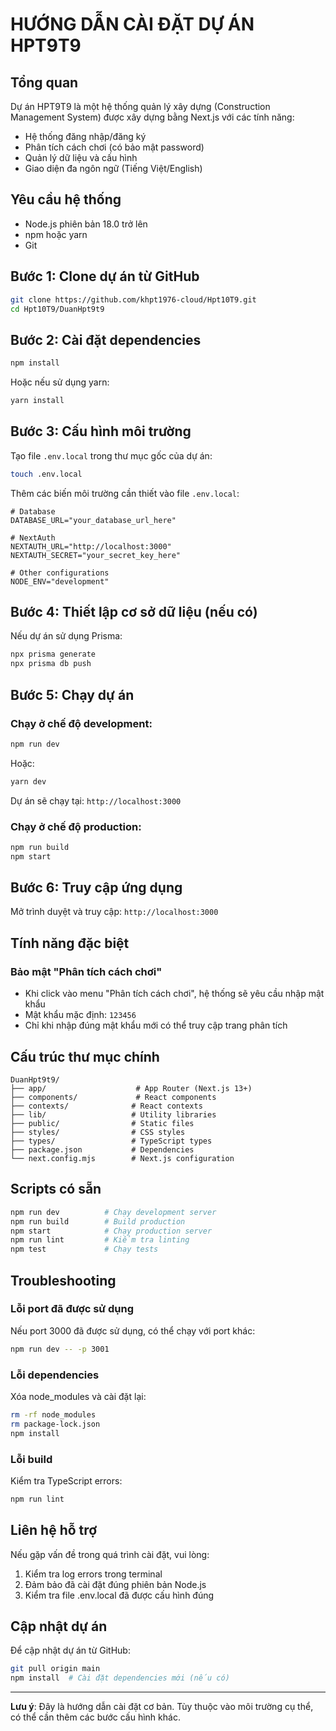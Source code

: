 # HƯỚNG DẪN CÀI ĐẶT DỰ ÁN HPT9T9

## Tổng quan
Dự án HPT9T9 là một hệ thống quản lý xây dựng (Construction Management System) được xây dựng bằng Next.js với các tính năng:
- Hệ thống đăng nhập/đăng ký
- Phân tích cách chơi (có bảo mật password)
- Quản lý dữ liệu và cấu hình
- Giao diện đa ngôn ngữ (Tiếng Việt/English)

## Yêu cầu hệ thống
- Node.js phiên bản 18.0 trở lên
- npm hoặc yarn
- Git

## Bước 1: Clone dự án từ GitHub

```bash
git clone https://github.com/khpt1976-cloud/Hpt10T9.git
cd Hpt10T9/DuanHpt9t9
```

## Bước 2: Cài đặt dependencies

```bash
npm install
```

Hoặc nếu sử dụng yarn:

```bash
yarn install
```

## Bước 3: Cấu hình môi trường

Tạo file `.env.local` trong thư mục gốc của dự án:

```bash
touch .env.local
```

Thêm các biến môi trường cần thiết vào file `.env.local`:

```env
# Database
DATABASE_URL="your_database_url_here"

# NextAuth
NEXTAUTH_URL="http://localhost:3000"
NEXTAUTH_SECRET="your_secret_key_here"

# Other configurations
NODE_ENV="development"
```

## Bước 4: Thiết lập cơ sở dữ liệu (nếu có)

Nếu dự án sử dụng Prisma:

```bash
npx prisma generate
npx prisma db push
```

## Bước 5: Chạy dự án

### Chạy ở chế độ development:

```bash
npm run dev
```

Hoặc:

```bash
yarn dev
```

Dự án sẽ chạy tại: `http://localhost:3000`

### Chạy ở chế độ production:

```bash
npm run build
npm start
```

## Bước 6: Truy cập ứng dụng

Mở trình duyệt và truy cập: `http://localhost:3000`

## Tính năng đặc biệt

### Bảo mật "Phân tích cách chơi"
- Khi click vào menu "Phân tích cách chơi", hệ thống sẽ yêu cầu nhập mật khẩu
- Mật khẩu mặc định: `123456`
- Chỉ khi nhập đúng mật khẩu mới có thể truy cập trang phân tích

## Cấu trúc thư mục chính

```
DuanHpt9t9/
├── app/                    # App Router (Next.js 13+)
├── components/             # React components
├── contexts/              # React contexts
├── lib/                   # Utility libraries
├── public/                # Static files
├── styles/                # CSS styles
├── types/                 # TypeScript types
├── package.json           # Dependencies
└── next.config.mjs        # Next.js configuration
```

## Scripts có sẵn

```bash
npm run dev          # Chạy development server
npm run build        # Build production
npm start            # Chạy production server
npm run lint         # Kiểm tra linting
npm test             # Chạy tests
```

## Troubleshooting

### Lỗi port đã được sử dụng
Nếu port 3000 đã được sử dụng, có thể chạy với port khác:

```bash
npm run dev -- -p 3001
```

### Lỗi dependencies
Xóa node_modules và cài đặt lại:

```bash
rm -rf node_modules
rm package-lock.json
npm install
```

### Lỗi build
Kiểm tra TypeScript errors:

```bash
npm run lint
```

## Liên hệ hỗ trợ

Nếu gặp vấn đề trong quá trình cài đặt, vui lòng:
1. Kiểm tra log errors trong terminal
2. Đảm bảo đã cài đặt đúng phiên bản Node.js
3. Kiểm tra file .env.local đã được cấu hình đúng

## Cập nhật dự án

Để cập nhật dự án từ GitHub:

```bash
git pull origin main
npm install  # Cài đặt dependencies mới (nếu có)
```

---

**Lưu ý**: Đây là hướng dẫn cài đặt cơ bản. Tùy thuộc vào môi trường cụ thể, có thể cần thêm các bước cấu hình khác.
